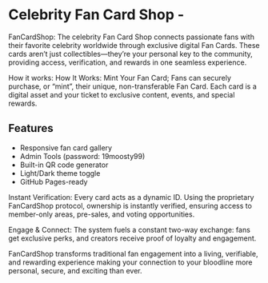 # Celebrity Fan Card Shop -

FanCardShop: The celebrity Fan Card Shop connects passionate fans with their favorite celebrity worldwide through exclusive digital Fan Cards. These cards aren’t just collectibles—they’re your personal key to the community, providing access, verification, and rewards in one seamless experience.

How it works: How It Works: Mint Your Fan Card; Fans can securely purchase, or “mint”, their unique, non-transferable Fan Card. Each card is a digital asset and your ticket to exclusive content, events, and special rewards.

## Features
- Responsive fan card gallery
- Admin Tools (password: 19moosty99)
- Built-in QR code generator
- Light/Dark theme toggle
- GitHub Pages-ready

Instant Verification: Every card acts as a dynamic ID. Using the proprietary FanCardShop protocol, ownership is instantly verified, ensuring access to member-only areas, pre-sales, and voting opportunities.

Engage & Connect: The system fuels a constant two-way exchange: fans get exclusive perks, and creators receive proof of loyalty and engagement.

FanCardShop transforms traditional fan engagement into a living, verifiable, and rewarding experience making your connection to your bloodline more personal, secure, and exciting than ever.
